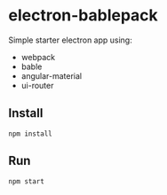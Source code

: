 # electron-bablepack

Simple starter electron app using:
  * webpack
  * bable
  * angular-material
  * ui-router

## Install
```
npm install
```
## Run
```
npm start
```
